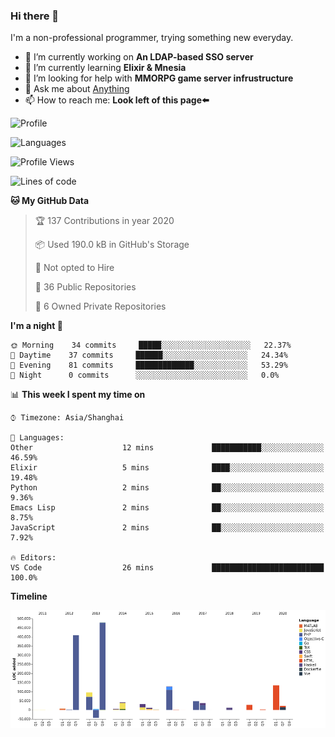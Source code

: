 ### Hi there 👋

I'm a non-professional programmer, trying something new everyday.

<!--
**dyzdyz010/dyzdyz010** is a ✨ _special_ ✨ repository because its `README.md` (this file) appears on your GitHub profile.
-->

- 🔭 I’m currently working on **An LDAP-based SSO server**
- 🌱 I’m currently learning **Elixir & Mnesia**
- 🤔 I’m looking for help with **MMORPG game server infrustructure**
- 💬 Ask me about [Anything](https://github.com/dyzdyz010/dyzdyz010/issues)
- 📫 How to reach me: **Look left of this page⬅️**

<!-- - 👯 I’m looking to collaborate on
- 😄 Pronouns: ...
- ⚡ Fun fact: ...
 -->
 
![Profile](https://github-readme-stats.vercel.app/api?username=dyzdyz010&count_private=true&show_icons=true&theme=dracula&include_all_commits=true)

![Languages](https://github-readme-stats.vercel.app/api/top-langs/?username=dyzdyz010&theme=dracula&hide=html,jupyter+notebook&count_private=true&show_icons=true)

<!--START_SECTION:waka-->
![Profile Views](http://img.shields.io/badge/Profile%20Views-35-blue)

![Lines of code](https://img.shields.io/badge/From%20Hello%20World%20I've%20written-264853%20Lines%20of%20code-blue)

**🐱 My GitHub Data** 

> 🏆 137 Contributions in year 2020
 > 
> 📦 Used 190.0 kB in GitHub's Storage 
 > 
> 🚫 Not opted to Hire
 > 
> 📜 36 Public Repositories 
 > 
> 🔑 6 Owned Private Repositories 

**I'm a night 🦉** 

```text
🌞 Morning    34 commits     █████░░░░░░░░░░░░░░░░░░░░   22.37% 
🌆 Daytime    37 commits     ██████░░░░░░░░░░░░░░░░░░░   24.34% 
🌃 Evening    81 commits     █████████████░░░░░░░░░░░░   53.29% 
🌙 Night      0 commits      ░░░░░░░░░░░░░░░░░░░░░░░░░   0.0%

```


📊 **This week I spent my time on** 

```text
⌚︎ Timezone: Asia/Shanghai

💬 Languages: 
Other                    12 mins             ███████████░░░░░░░░░░░░░░   46.59% 
Elixir                   5 mins              ████░░░░░░░░░░░░░░░░░░░░░   19.48% 
Python                   2 mins              ██░░░░░░░░░░░░░░░░░░░░░░░   9.36% 
Emacs Lisp               2 mins              ██░░░░░░░░░░░░░░░░░░░░░░░   8.75% 
JavaScript               2 mins              ██░░░░░░░░░░░░░░░░░░░░░░░   7.92%

🔥 Editors: 
VS Code                  26 mins             █████████████████████████   100.0%

```

**Timeline**

![Chart not found](https://github.com/dyzdyz010/dyzdyz010/blob/master/charts/bar_graph.png) 


<!--END_SECTION:waka-->
